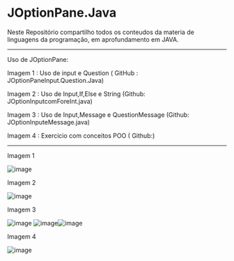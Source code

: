 # JOptionPane.Java
Neste Repositório compartilho todos os conteudos da materia de linguagens da programação, em aprofundamento em JAVA.
*************

Uso de JOptionPane:

Imagem 1 :  Uso de input e Question ( GitHub : JOptionPaneInput.Question.Java)

Imagem 2 :  Uso de Input,If,Else e String (Github: JOptionInputcomForeInt.java)

Imagem 3 :  Uso de Input,Message e QuestionMessage (Github: JOptionInputeMessage.java)

Imagem 4 :  Exercicio com conceitos POO ( Github:)

******************
Imagem 1

![image](https://user-images.githubusercontent.com/99374140/221727926-1d6a466a-0cb7-4865-be0a-06600e2e65af.png)


Imagem 2

![image](https://user-images.githubusercontent.com/99374140/227816052-0bdfbc8b-3f55-43ee-a9ea-956e08487028.png)

Imagem 3

![image](https://user-images.githubusercontent.com/99374140/227816676-7fa01fa3-5a82-41c3-b001-20b7bba4873e.png) ![image](https://user-images.githubusercontent.com/99374140/227816718-557ef6a9-c189-4ed6-90fb-761a9461b759.png)![image](https://user-images.githubusercontent.com/99374140/227816752-bbdfdff1-091a-4305-b0db-654e5df7fab9.png)

Imagem 4

![image](https://user-images.githubusercontent.com/99374140/228090730-f5474a0f-914b-47f4-86d6-a36b81b1ca44.png)


